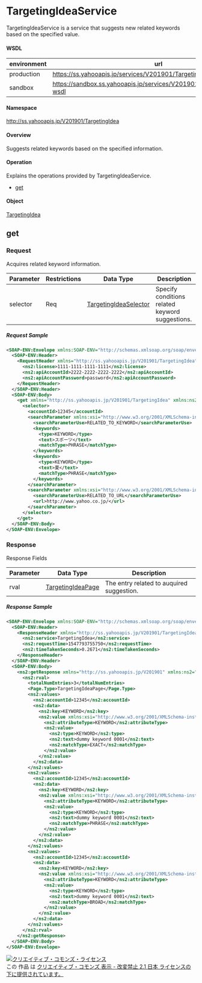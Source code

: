 # TargetingIdeaService
TargetingIdeaService is a service that suggests new related keywords based on the specified value.

#### WSDL
| environment | url |
|---|---|
| production  | https://ss.yahooapis.jp/services/V201901/TargetingIdeaService?wsdl|
| sandbox  | https://sandbox.ss.yahooapis.jp/services/V201901/TargetingIdeaService?wsdl|

#### Namespace
http://ss.yahooapis.jp/V201901/TargetingIdea

#### Overview
Suggests related keywords based on the specified information.

#### Operation
Explains the operations provided by TargetingIdeaService.

+ [get](#get)

#### Object
[TargetingIdea](../data/TargetingIdea)

## get

### Request
Acquires related keyword information.

| Parameter | Restrictions | Data Type | Description |
|---|---|---|---|
| selector | Req | [TargetingIdeaSelector](../data/TargetingIdea/TargetingIdeaSelector.md) | Specify conditions related keyword suggestions. |

##### Request Sample
```xml
<SOAP-ENV:Envelope xmlns:SOAP-ENV="http://schemas.xmlsoap.org/soap/envelope/">
  <SOAP-ENV:Header>
    <RequestHeader xmlns="http://ss.yahooapis.jp/V201901/TargetingIdea" xmlns:ns2="http://ss.yahooapis.jp/V201901">
      <ns2:license>1111-1111-1111-1111</ns2:license>
      <ns2:apiAccountId>2222-2222-2222-2222</ns2:apiAccountId>
      <ns2:apiAccountPassword>password</ns2:apiAccountPassword>
    </RequestHeader>
  </SOAP-ENV:Header>
  <SOAP-ENV:Body>
    <get xmlns="http://ss.yahooapis.jp/V201901/TargetingIdea" xmlns:ns2="http://ss.yahooapis.jp/V201901">
      <selector>
        <accountId>12345</accountId>
        <searchParameter xmlns:xsi="http://www.w3.org/2001/XMLSchema-instance" xsi:type="RelatedToKeywordSearchParameter">
          <searchParameterUse>RELATED_TO_KEYWORD</searchParameterUse>
          <keywords>
            <type>KEYWORD</type>
            <text>スポーツ</text>
            <matchType>PHRASE</matchType>
          </keywords>
          <keywords>
            <type>KEYWORD</type>
            <text>夏</text>
            <matchType>PHRASE</matchType>
          </keywords>
        </searchParameter>
        <searchParameter xmlns:xsi="http://www.w3.org/2001/XMLSchema-instance" xsi:type="RelatedToUrlSearchParameter">
          <searchParameterUse>RELATED_TO_URL</searchParameterUse>
          <url>http://www.yahoo.co.jp/</url>
        </searchParameter>
      </selector>
    </get>
  </SOAP-ENV:Body>
</SOAP-ENV:Envelope>
```

### Response
Response Fields

| Parameter | Data Type | Description |
|---|---|---|
| rval | [TargetingIdeaPage](../data/TargetingIdea/TargetingIdeaPage.md) | The entry related to auquired suggestion. |

##### Response Sample
```xml
<SOAP-ENV:Envelope xmlns:SOAP-ENV="http://schemas.xmlsoap.org/soap/envelope/">
  <SOAP-ENV:Header>
    <ResponseHeader xmlns="http://ss.yahooapis.jp/V201901/TargetingIdea" xmlns:ns2="http://ss.yahooapis.jp/V201901">
      <ns2:service>TargetingIdea</ns2:service>
      <ns2:requestTime>1547793755750</ns2:requestTime>
      <ns2:timeTakenSeconds>0.2671</ns2:timeTakenSeconds>
    </ResponseHeader>
  </SOAP-ENV:Header>
  <SOAP-ENV:Body>
    <ns2:getResponse xmlns="http://ss.yahooapis.jp/V201901" xmlns:ns2="http://ss.yahooapis.jp/V201901/TargetingIdea">
      <ns2:rval>
        <totalNumEntries>3</totalNumEntries>
        <Page.Type>TargetingIdeaPage</Page.Type>
        <ns2:values>
          <ns2:accountId>12345</ns2:accountId>
          <ns2:data>
            <ns2:key>KEYWORD</ns2:key>
            <ns2:value xmlns:xsi="http://www.w3.org/2001/XMLSchema-instance" xsi:type="ns2:KeywordAttribute">
              <ns2:attributeType>KEYWORD</ns2:attributeType>
              <ns2:value>
                <ns2:type>KEYWORD</ns2:type>
                <ns2:text>dummy keyword 0001</ns2:text>
                <ns2:matchType>EXACT</ns2:matchType>
              </ns2:value>
            </ns2:value>
          </ns2:data>
        </ns2:values>
        <ns2:values>
          <ns2:accountId>12345</ns2:accountId>
          <ns2:data>
            <ns2:key>KEYWORD</ns2:key>
            <ns2:value xmlns:xsi="http://www.w3.org/2001/XMLSchema-instance" xsi:type="ns2:KeywordAttribute">
              <ns2:attributeType>KEYWORD</ns2:attributeType>
              <ns2:value>
                <ns2:type>KEYWORD</ns2:type>
                <ns2:text>dummy keyword 0001</ns2:text>
                <ns2:matchType>PHRASE</ns2:matchType>
              </ns2:value>
            </ns2:value>
          </ns2:data>
        </ns2:values>
        <ns2:values>
          <ns2:accountId>12345</ns2:accountId>
          <ns2:data>
            <ns2:key>KEYWORD</ns2:key>
            <ns2:value xmlns:xsi="http://www.w3.org/2001/XMLSchema-instance" xsi:type="ns2:KeywordAttribute">
              <ns2:attributeType>KEYWORD</ns2:attributeType>
              <ns2:value>
                <ns2:type>KEYWORD</ns2:type>
                <ns2:text>dummy keyword 0001</ns2:text>
                <ns2:matchType>BROAD</ns2:matchType>
              </ns2:value>
            </ns2:value>
          </ns2:data>
        </ns2:values>
      </ns2:rval>
    </ns2:getResponse>
  </SOAP-ENV:Body>
</SOAP-ENV:Envelope>
```

<a rel="license" href="http://creativecommons.org/licenses/by-nd/2.1/jp/"><img alt="クリエイティブ・コモンズ・ライセンス" style="border-width:0" src="https://i.creativecommons.org/l/by-nd/2.1/jp/88x31.png" /></a><br />この 作品 は <a rel="license" href="http://creativecommons.org/licenses/by-nd/2.1/jp/">クリエイティブ・コモンズ 表示 - 改変禁止 2.1 日本 ライセンスの下に提供されています。</a>
